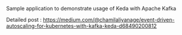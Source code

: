 Sample application to demonstrate usage of Keda with Apache Kafka

Detailed post : https://medium.com/@chamilaliyanage/event-driven-autoscaling-for-kubernetes-with-kafka-keda-d68490200812